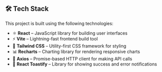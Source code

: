 ## 🛠️ Tech Stack

This project is built using the following technologies:

- ⚛️ **React** – JavaScript library for building user interfaces  
- ⚡ **Vite** – Lightning-fast frontend build tool  
- 🎨 **Tailwind CSS** – Utility-first CSS framework for styling  
- 📊 **Recharts** – Charting library for rendering responsive charts  
- 🔗 **Axios** – Promise-based HTTP client for making API calls  
- 🔔 **React Toastify** – Library for showing success and error notifications
